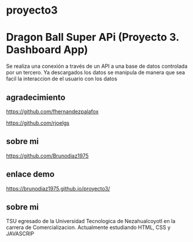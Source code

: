 # proyecto3

# Dragon Ball Super APi (Proyecto 3. Dashboard App)
 
Se realiza una conexión a través de un API a una base de datos controlada por un tercero.
Ya descargados los datos se manipula de manera que sea facil la interaccion de el usuario con los datos

##  agradecimiento

https://github.com/fhernandezpalafox

https://github.com/rjoelgs

## sobre mi

https://github.com/Brunodiaz1975

## enlace demo ###

https://brunodiaz1975.github.io/proyecto3/

## sobre mi
TSU egresado de la Universidad Tecnologica de Nezahualcoyotl  en la carrera de Comercializacion.
Actualmente estudiando  HTML, CSS y JAVASCRIP 
